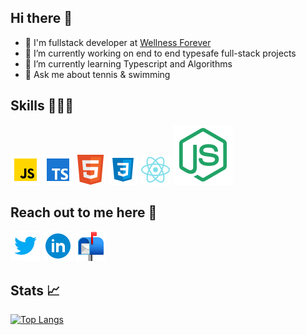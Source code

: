 ## Hi there 👋
- 💼 I'm fullstack developer at [Wellness Forever](https://www.wellnessforever.com)
- 🔭 I’m currently working on end to end typesafe full-stack projects
- 🌱 I’m currently learning Typescript and Algorithms
- 💬 Ask me about tennis & swimming

## Skills 👷🏼‍♂️
![javascript](https://raw.githubusercontent.com/tiwariaditya15/tiwariaditya15/main/skills/icons8-javascript-48.png)
![typescript](https://raw.githubusercontent.com/tiwariaditya15/tiwariaditya15/main/skills/icons8-typescript-48.png)
![html](https://raw.githubusercontent.com/tiwariaditya15/tiwariaditya15/main/skills/icons8-html-5-is-a-software-solution-stack-that-defines-the-properties-and-behaviors-of-web-page-48.png)
![css](https://raw.githubusercontent.com/tiwariaditya15/tiwariaditya15/main/skills/icons8-css3-48.png)
![react](https://raw.githubusercontent.com/tiwariaditya15/tiwariaditya15/main/skills/icons8-react-native-48.png)
![node](https://raw.githubusercontent.com/tiwariaditya15/tiwariaditya15/209530001bfc06eb16412ca1340a076a03c9d868/skills/icons8-node-js.svg)

## Reach out to me here 🔗
[![twitter](https://raw.githubusercontent.com/tiwariaditya15/tiwariaditya15/main/socials/icons8-twitter-48.png)](https://twitter.com/tiwariaditya15)
[![linkedin](https://raw.githubusercontent.com/tiwariaditya15/tiwariaditya15/main/socials/icons8-linkedin-circled-48.png)](https://www.linkedin.com/in/aditya-tiwari-9272b91a7)
[![gmail](https://raw.githubusercontent.com/tiwariaditya15/tiwariaditya15/main/socials/icons8-open-mailbox-with-raised-flag-48.png)](tiwariaditya1579@gmail.com)

## Stats 📈
[![Top Langs](https://github-readme-stats.vercel.app/api/top-langs/?username=tiwariaditya15&layout=compact)](https://github.com/tiwariaditya15)
